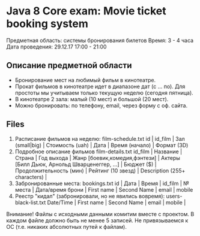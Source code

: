 # Java 8 Core exam: Movie ticket booking system
Предметная область: системы бронирования билетов
Время: 3 - 4 часа
Дата проведения: 29.12.17 17:00 - 21:00

## Описание предметной области
* Бронирование мест на любимый фильм в кинотеатре.
* Прокат фильмов в кинотеатре идет в диапазоне дат (с … по). Для простоты мы учитываем только текущую неделю (сегодня пятница).
* В кинотеатре 2 зала: малый (10 мест) и большой (20 мест).
* Можно бронировать: по телефону, email, через форму с оф. сайта.

## Files
1. Расписание фильмов на неделю: film-schedule.txt
id | id_film | Зал (small|big) | Стоимость (uah) | Дата | Время (начало) | Формат (3D)
2. Подробное описание фильмов film-details.txt
id_film | Название | Страна | Год выхода | Жанр [боевик,комедия,фэнтези] | Актеры [Билл Дьюк, Арнольд Шварценеггер, ...] | Бюджет ($) | Продолжительность (мин) | Рейтинг (10 звезд) | Description (255+ characters) |
3. Забронированные места: bookings.txt
id | Дата | Время | id_film | № места | Дата/время брони | First name | Second Name | email | mobile
4. Реестр "кидал" (забронировали, но не явились вовремя): users-black-list.txt
Date/Time | First name | Second Name | email | mobile |

Внимание! Файлы с исходными данными комитим вместе с проектом. В каждом файле должно быть не менее 5 записей. Не привязываемся к ОС (т.е. никаких абсолютных путей к файлам).